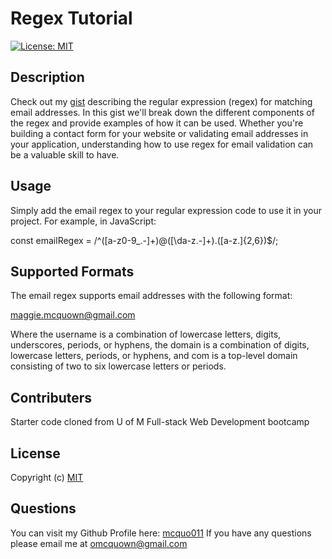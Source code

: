 # Regex Tutorial
  [![License: MIT](https://img.shields.io/badge/License-MIT-yellow.svg)](https://opensource.org/licenses/MIT)

  ## Description 

  Check out my [gist](https://github.com/mcquo011/Regex-Tutorial/blob/main/develop/regex-gist.md) describing the regular expression (regex) for matching email addresses. In this gist we'll break down the different components of the regex and provide examples of how it can be used. Whether you're building a contact form for your website or validating email addresses in your application, understanding how to use regex for email validation can be a valuable skill to have. 

  ## Usage 

Simply add the email regex to your regular expression code to use it in your project. For example, in JavaScript:

  const emailRegex = /^([a-z0-9_.-]+)@([\da-z.-]+)\.([a-z.]{2,6})$/;

  ## Supported Formats

  The email regex supports email addresses with the following format:

  maggie.mcquown@gmail.com

  Where the username is a combination of lowercase letters, digits, underscores, periods, or hyphens, the domain is a combination of digits, lowercase letters, periods, or hyphens, and com is a top-level domain consisting of two to six lowercase letters or periods.

  ## Contributers 

  Starter code cloned from U of M Full-stack Web Development bootcamp

  ## License 
  
  Copyright (c)
  [MIT](https://opensource.org/licenses/MIT)

  ## Questions 

  You can visit my Github Profile here: [mcquo011](https://github.com/mcquo011/) 
  If you have any questions please email me at omcquown@gmail.com
  
